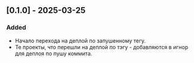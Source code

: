 ## [0.1.0] - 2025-03-25
### Added
- Начало перехода на деплой по запушенному тегу.
- Те проекты, что перешли на деплой по тэгу - добавляются в игнор для деплоя по пушу коммита.